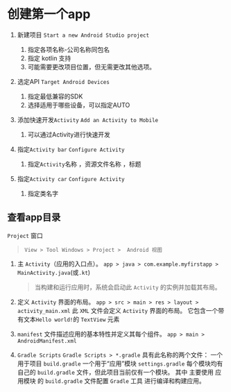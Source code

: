 创建第一个app
============

1. 新建项目 `Start a new Android Studio project`
    1. 指定各项名称-公司名称同包名
    2. 指定 kotlin 支持
    3. 可能需要更改项目位置，但无需更改其他选项。
2. 选定API `Target Android Devices`
    1. 指定最低兼容的SDK
    2. 选择适用于哪些设备，可以指定AUTO
3. 添加快速开发`Activity` `Add an Activity to Mobile`
    1. 可以通过Activity进行快速开发

4. 指定`Activity bar` `Configure Activity `
    1. 指定`Activity`名称 ，资源文件名称 ，标题 

5. 指定`Activity car` `Configure Activity `
    1. 指定类名字
 
查看app目录
------------
 `Project` 窗口 
 > `View > Tool Windows > Project >  Android 视图`

1. 主 `Activity`（应用的入口点）。
    `app > java > com.example.myfirstapp > MainActivity.java`(或`.kt`)
    > 当构建和运行应用时，系统会启动此 `Activity` 的实例并加载其布局。

2. 定义 `Activity` 界面的布局。
    `app > src > main > res > layout > activity_main.xml`
    此 `XML` 文件会定义 `Activity` 界面的布局。
    它包含一个带有文本`Hello world!`的 `TextView` 元素

3. `manifest` 文件描述应用的基本特性并定义其每个组件。
    `app > main > AndroidManifest.xml`

4. `Gradle Scripts`
    `Gradle Scripts > *.gradle`
    具有此名称的两个文件：
        一个用于项目 `build.gradle`
        一个用于“应用”模块 `settings.gradle`
    每个模块均有自己的 `build.gradle` 文件，但此项目当前仅有一个模块。
    其中 主要使用 应用模块 的 `build.gradle` 文件配置 `Gradle` 工具 进行编译和构建应用。
